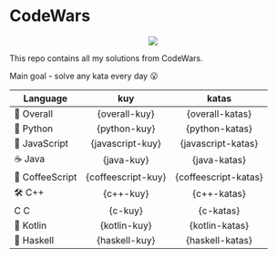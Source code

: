 # CodeWars

<p align="center">
  <img src="https://www.codewars.com/users/yurii_karabas/badges/large">
</p>

This repo contains all my solutions from CodeWars.

Main goal - solve any kata every day :open_mouth:

| Language       | kuy               | katas                 |
|---             |:---:              |:---:                  |
|💫 Overall      | {overall-kuy}     | {overall-katas}       |
|🐍 Python       | {python-kuy}      | {python-katas}        |
|🙈 JavaScript   | {javascript-kuy}  | {javascript-katas}    |
|☕️ Java         | {java-kuy}        | {java-katas}          |
|🙉 CoffeeScript | {coffeescript-kuy}| {coffeescript-katas}  |
|🛠 C++          | {c++-kuy}         | {c++-katas}           |
|C C             | {c-kuy}           | {c-katas}             |
|🌱 Kotlin       | {kotlin-kuy}      | {kotlin-katas}        |
|🔗 Haskell      | {haskell-kuy}     | {haskell-katas}       |
